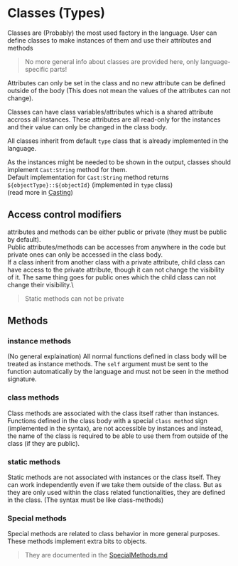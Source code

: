 # Classes (Types)

Classes are (Probably) the most used factory in the language. User can define classes to make instances of them and use their attributes and methods

> No more general info about classes are provided here, only language-specific parts!


Attributes can only be set in the class and no new attribute can be defined outside of the body (This does not mean the values of the attributes can not change).

Classes can have class variables/attributes which is a shared attribute accross all instances. These attributes are all read-only for the instances and their value can only be changed in the class body.

All classes inherit from default `type` class that is already implemented in the language.

As the instances might be needed to be shown in the output, classes should implement `Cast:String` method for them.\
Default implementation for `Cast:String` method returns `${objectType}::${objectId}`  (implemented in `type` class)\
(read more in [Casting](/docs/principals/Classes/SpecialMethods.md#casting-methods-type-conversion))



## Access control modifiers

attributes and methods can be either public or private (they must be public by default).\
Public attributes/methods can be accesses from anywhere in the code but private ones can only be accessed in the class body.\
If a class inherit from another class with a private attribute, child class can have access to the private attribute, though it can not change the visibility of it. The same thing goes for public ones which the child class can not change their visibility.\

> Static methods can not be private





## Methods

### instance methods

(No general explaination) All normal functions defined in class body will be treated as instance methods.
The `self` argument must be sent to the function automatically by the language and must not be seen in the method signature.


### class methods

Class methods are associated with the class itself rather than instances.\
Functions defined in the class body with a special `class method` sign (implemented in the syntax), are not accessible by instances and instead, the name of the class is required to be able to use them from outside of the class (if they are public).


### static methods

Static methods are not associated with instances or the class itself. They can work independently even if we take them outside of the class. But as they are only used within the class related functionalities, they are defined in the class. (The syntax must be like class-methods)


### Special methods

Special methods are related to class behavior in more general purposes.
These methods implement extra bits to objects.
> They are documented in the [SpecialMethods.md](/docs/principals/Classes/SpecialMethods.md)
